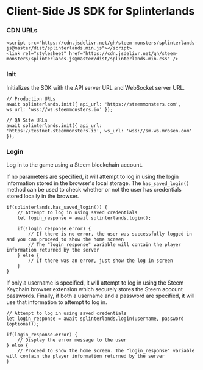 # Client-Side JS SDK for Splinterlands

### CDN URLs

```
<script src="https://cdn.jsdelivr.net/gh/steem-monsters/splinterlands-js@master/dist/splinterlands.min.js"></script>
<link rel="stylesheet" href="https://cdn.jsdelivr.net/gh/steem-monsters/splinterlands-js@master/dist/splinterlands.min.css" />
```

### Init

Initializes the SDK with the API server URL and WebSocket server URL.

```
// Production URLs
await splinterlands.init({ api_url: 'https://steemmonsters.com', ws_url: 'wss://ws.steemmonsters.io' });

// QA Site URLs
await splinterlands.init({ api_url: 'https://testnet.steemmonsters.io', ws_url: 'wss://sm-ws.mrosen.com' });
```

### Login

Log in to the game using a Steem blockchain account.

If no parameters are specified, it will attempt to log in using the login information stored in the browser's local storage. The `has_saved_login()` method can be used to check whether or not the user has credentials stored locally in the browser.

```
if(splinterlands.has_saved_login()) {
	// Attempt to log in using saved credentials
	let login_response = await splinterlands.login();

	if(!login_response.error) {
		// If there is no error, the user was successfully logged in and you can proceed to show the home screen
		// The "login_response" variable will contain the player information returned by the server
	} else {
		// If there was an error, just show the log in screen
	}
}
```

If only a username is specified, it will attempt to log in using the Steem Keychain browser extension which securely stores the Steem account passwords. Finally, if both a username and a password are specified, it will use that information to attempt to log in.

```
// Attempt to log in using saved credentials
let login_response = await splinterlands.login(username, password (optional));

if(login_response.error) {
	// Display the error message to the user
} else {
	// Proceed to show the home screen. The "login_response" variable will contain the player information returned by the server
}
```
	